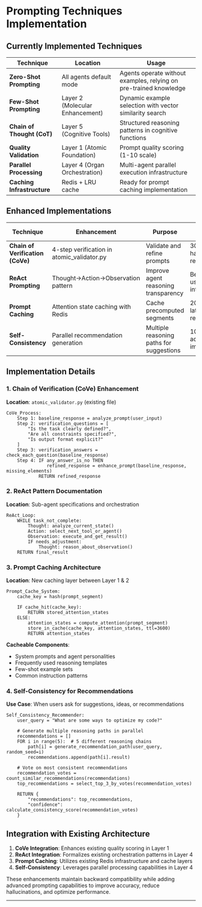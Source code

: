 # Prompting Techniques Implementation

## Currently Implemented Techniques

| Technique | Location | Usage |
|-----------|----------|-------|
| **Zero-Shot Prompting** | All agents default mode | Agents operate without examples, relying on pre-trained knowledge |
| **Few-Shot Prompting** | Layer 2 (Molecular Enhancement) | Dynamic example selection with vector similarity search |
| **Chain of Thought (CoT)** | Layer 5 (Cognitive Tools) | Structured reasoning patterns in cognitive functions |
| **Quality Validation** | Layer 1 (Atomic Foundation) | Prompt quality scoring (1-10 scale) |
| **Parallel Processing** | Layer 4 (Organ Orchestration) | Multi-agent parallel execution infrastructure |
| **Caching Infrastructure** | Redis + LRU cache | Ready for prompt caching implementation |

## Enhanced Implementations

| Technique | Enhancement | Purpose | Expected Impact |
|-----------|-------------|---------|-----------------|
| **Chain of Verification (CoVe)** | 4-step verification in atomic_validator.py | Validate and refine prompts | 30-50% hallucination reduction |
| **ReAct Prompting** | Thought→Action→Observation pattern | Improve agent reasoning transparency | Better tool usage & interpretability |
| **Prompt Caching** | Attention state caching with Redis | Cache precomputed segments | 20-70x latency reduction |
| **Self-Consistency** | Parallel recommendation generation | Multiple reasoning paths for suggestions | 10-20% accuracy improvement |

## Implementation Details

### 1. Chain of Verification (CoVe) Enhancement
**Location**: `atomic_validator.py` (existing file)

```pseudocode
CoVe_Process:
    Step 1: baseline_response = analyze_prompt(user_input)
    Step 2: verification_questions = [
        "Is the task clearly defined?",
        "Are all constraints specified?", 
        "Is output format explicit?"
    ]
    Step 3: verification_answers = check_each_question(baseline_response)
    Step 4: IF any_answer_is_no THEN
               refined_response = enhance_prompt(baseline_response, missing_elements)
            RETURN refined_response
```

### 2. ReAct Pattern Documentation
**Location**: Sub-agent specifications and orchestration

```pseudocode
ReAct_Loop:
    WHILE task_not_complete:
        Thought: analyze_current_state()
        Action: select_next_tool_or_agent()
        Observation: execute_and_get_result()
        IF needs_adjustment:
            Thought: reason_about_observation()
    RETURN final_result
```

### 3. Prompt Caching Architecture
**Location**: New caching layer between Layer 1 & 2

```pseudocode
Prompt_Cache_System:
    cache_key = hash(prompt_segment)
    
    IF cache_hit(cache_key):
        RETURN stored_attention_states
    ELSE:
        attention_states = compute_attention(prompt_segment)
        store_in_cache(cache_key, attention_states, ttl=3600)
        RETURN attention_states
```

**Cacheable Components**:
- System prompts and agent personalities
- Frequently used reasoning templates
- Few-shot example sets
- Common instruction patterns

### 4. Self-Consistency for Recommendations
**Use Case**: When users ask for suggestions, ideas, or recommendations

```pseudocode
Self_Consistency_Recommender:
    user_query = "What are some ways to optimize my code?"
    
    # Generate multiple reasoning paths in parallel
    recommendations = []
    FOR i in range(5):  # 5 different reasoning chains
        path[i] = generate_recommendation_path(user_query, random_seed=i)
        recommendations.append(path[i].result)
    
    # Vote on most consistent recommendations
    recommendation_votes = count_similar_recommendations(recommendations)
    top_recommendations = select_top_3_by_votes(recommendation_votes)
    
    RETURN {
        "recommendations": top_recommendations,
        "confidence": calculate_consistency_score(recommendation_votes)
    }
```

## Integration with Existing Architecture

1. **CoVe Integration**: Enhances existing quality scoring in Layer 1
2. **ReAct Integration**: Formalizes existing orchestration patterns in Layer 4
3. **Prompt Caching**: Utilizes existing Redis infrastructure and cache layers
4. **Self-Consistency**: Leverages parallel processing capabilities in Layer 4

These enhancements maintain backward compatibility while adding advanced prompting capabilities to improve accuracy, reduce hallucinations, and optimize performance.

---
